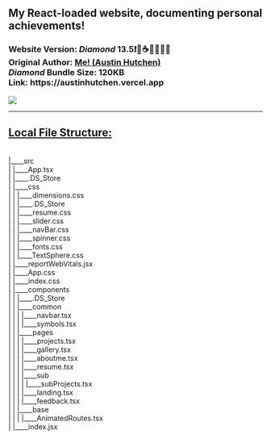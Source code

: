 <h2>My React-loaded website, documenting personal achievements!</h2>  <h3>Website Version: <i>Diamond</i> <b> 13.5❗️💎☕️🎉👨🏾‍💻 </b> 
<br/> Original Author: <u><b>Me! (Austin Hutchen) </b></u> 
<br/>  <i> Diamond </i>Bundle Size: <b> 120KB </b>
<br/> Link: <b> https://austinhutchen.vercel.app </b>
 </h3>
 <img src ="https://github.com/austinhutchen/austinscode/assets/93489691/e1a761ab-9025-442f-a739-b883f5b69745"/>


<hr/>
 <u> <h2> Local File Structure: </h2> </u> <br/>
|____src <br/>
| |____App.tsx <br/>
| |____.DS_Store <br/>
| |____css <br/>
| | |____dimensions.css <br/>
| | |____.DS_Store <br/>
| | |____resume.css <br/>
| | |____slider.css <br/>
| | |____navBar.css <br/>
| | |____spinner.css <br/>
| | |____fonts.css <br/>
| | |____TextSphere.css <br/>
| |____reportWebVitals.jsx <br/>
| |____App.css <br/>
| |____index.css <br/>
| |____components <br/>
| | |____.DS_Store <br/>
| | |____common <br/>
| | | |____navbar.tsx <br/>
| | | |____symbols.tsx <br/>
| | |____pages <br/>
| | | |____projects.tsx <br/>
| | | |____gallery.tsx <br/>
| | | |____aboutme.tsx <br/>
| | | |____resume.tsx <br/>
| | | |____sub <br/>
| | | | |____subProjects.tsx <br/>
| | | |____landing.tsx <br/>
| | | |____feedback.tsx <br/>
| | |____base <br/>
| | | |____AnimatedRoutes.tsx <br/>
| |____index.jsx <br/>
